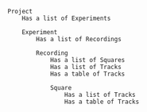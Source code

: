 



	Project
        Has a list of Experiments
	
	    Experiment
            Has a list of Recordings
	
	        Recording
	            Has a list of Squares
                Has a list of Tracks
                Has a table of Tracks
	
	            Square
	                Has a list of Tracks
	                Has a table of Tracks